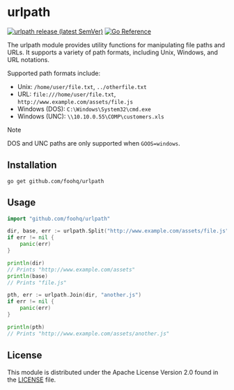 # urlpath

[![urlpath release (latest SemVer)](https://img.shields.io/github/v/release/foohq/urlpath?sort=semver)](https://github.com/foohq/urlpath/releases)
[![Go Reference](https://img.shields.io/static/v1?label=godoc&message=reference&color=blue)](https://pkg.go.dev/github.com/foohq/urlpath)

The urlpath module provides utility functions for manipulating file paths and URLs. It supports a variety of path formats, including Unix, Windows, and URL notations.

Supported path formats include:

* Unix: `/home/user/file.txt`, `../otherfile.txt`
* URL: `file:///home/user/file.txt`, `http://www.example.com/assets/file.js`
* Windows (DOS): `C:\Windows\System32\cmd.exe`
* Windows (UNC): `\\10.10.0.55\COMP\customers.xls`

> [!NOTE]
> DOS and UNC paths are only supported when `GOOS=windows`.

## Installation

```
go get github.com/foohq/urlpath
```

## Usage

```go
import "github.com/foohq/urlpath"

dir, base, err := urlpath.Split("http://www.example.com/assets/file.js")
if err != nil {
	panic(err)
}

println(dir)
// Prints "http://www.example.com/assets"
println(base)
// Prints "file.js"

pth, err := urlpath.Join(dir, "another.js")
if err != nil {
	panic(err)
} 

println(pth)
// Prints "http://www.example.com/assets/another.js"
```

## License

This module is distributed under the Apache License Version 2.0 found in the [LICENSE](./LICENSE) file.
